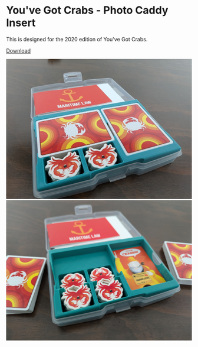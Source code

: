 # You've Got Crabs - Photo Caddy Insert

This is designed for the 2020 edition of You've Got Crabs.

[Download](https://raw.githubusercontent.com/pcon/photo_caddy_game_organizers/master/youve_got_crabs/models/insert.stl)

![Box with insert](https://raw.githubusercontent.com/pcon/photo_caddy_game_organizers/master/youve_got_crabs/assets/box_inside_0.jpg)
![Box with insert open](https://raw.githubusercontent.com/pcon/photo_caddy_game_organizers/master/youve_got_crabs/assets/box_inside_1.jpg)
